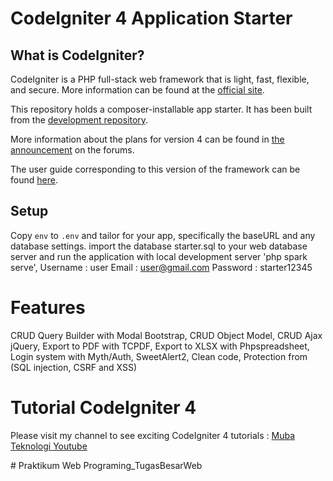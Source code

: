 # CodeIgniter 4 Application Starter

## What is CodeIgniter?

CodeIgniter is a PHP full-stack web framework that is light, fast, flexible, and secure. 
More information can be found at the [official site](http://codeigniter.com).

This repository holds a composer-installable app starter.
It has been built from the 
[development repository](https://github.com/codeigniter4/CodeIgniter4).

More information about the plans for version 4 can be found in [the announcement](http://forum.codeigniter.com/thread-62615.html) on the forums.

The user guide corresponding to this version of the framework can be found
[here](https://codeigniter4.github.io/userguide/). 

## Setup
Copy `env` to `.env` and tailor for your app, specifically the baseURL
and any database settings.
import the database starter.sql to your web database server and run the application with local development server 'php spark serve', Username : user Email : user@gmail.com Password : starter12345

# Features
CRUD Query Builder with Modal Bootstrap,
CRUD Object Model,
CRUD Ajax jQuery,
Export to PDF with TCPDF,
Export to XLSX with Phpspreadsheet,
Login system with Myth/Auth,
SweetAlert2,
Clean code,
Protection from (SQL injection, CSRF and XSS)

# Tutorial CodeIgniter 4
Please visit my channel to see exciting CodeIgniter 4 tutorials : [Muba Teknologi Youtube](https://youtube.com/@mubateknologi)

#   P r a k t i k u m   W e b   P r o g r a m i n g _ T u g a s B e s a r W e b  
 